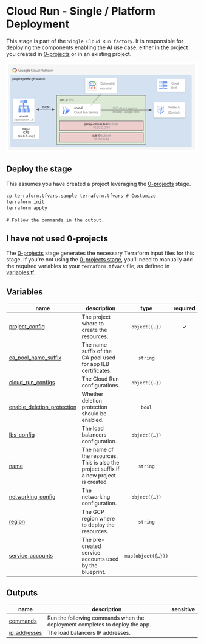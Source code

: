 # Cloud Run - Single / Platform Deployment

This stage is part of the `Single Cloud Run factory`.
It is responsible for deploying the components enabling the AI use case, either in the project you created in [0-projects](../0-projects) or in an existing project.

![Architecture Diagram](../diagram.png)

## Deploy the stage

This assumes you have created a project leveraging the [0-projects](../0-projects) stage.

```shell
cp terraform.tfvars.sample terraform.tfvars # Customize
terraform init
terraform apply

# Follow the commands in the output.
```

## I have not used 0-projects

The [0-projects](../0-projects) stage generates the necessary Terraform input files for this stage. If you're not using the [0-projects stage](../0-projects), you'll need to manually add the required variables to your `terraform.tfvars` file, as defined in [variables.tf](./variables.tf).
<!-- BEGIN TFDOC -->
## Variables

| name | description | type | required | default |
|---|---|:---:|:---:|:---:|
| [project_config](variables.tf#L102) | The project where to create the resources. | <code title="object&#40;&#123;&#10;  id     &#61; string&#10;  number &#61; string&#10;&#125;&#41;">object&#40;&#123;&#8230;&#125;&#41;</code> | ✓ |  |
| [ca_pool_name_suffix](variables.tf#L18) | The name suffix of the CA pool used for app ILB certificates. | <code>string</code> |  | <code>&#34;ca-pool-0&#34;</code> |
| [cloud_run_configs](variables.tf#L25) | The Cloud Run configurations. | <code title="object&#40;&#123;&#10;  containers &#61; optional&#40;map&#40;any&#41;, &#123;&#10;    ai &#61; &#123;&#10;      image &#61; &#34;us-docker.pkg.dev&#47;cloudrun&#47;container&#47;hello&#34;&#10;    &#125;&#10;  &#125;&#41;&#10;  ingress            &#61; optional&#40;string, &#34;INGRESS_TRAFFIC_INTERNAL_LOAD_BALANCER&#34;&#41;&#10;  max_instance_count &#61; optional&#40;number, 3&#41;&#10;  service_invokers   &#61; optional&#40;list&#40;string&#41;, &#91;&#93;&#41;&#10;  vpc_access_egress  &#61; optional&#40;string, &#34;ALL_TRAFFIC&#34;&#41;&#10;  vpc_access_tags    &#61; optional&#40;list&#40;string&#41;, &#91;&#93;&#41;&#10;&#125;&#41;">object&#40;&#123;&#8230;&#125;&#41;</code> |  | <code>&#123;&#125;</code> |
| [enable_deletion_protection](variables.tf#L43) | Whether deletion protection should be enabled. | <code>bool</code> |  | <code>true</code> |
| [lbs_config](variables.tf#L50) | The load balancers configuration. | <code title="object&#40;&#123;&#10;  external &#61; optional&#40;object&#40;&#123;&#10;    enable &#61; optional&#40;bool, true&#41;&#10;    ip_address        &#61; optional&#40;string&#41;&#10;    domain            &#61; optional&#40;string, &#34;example.com&#34;&#41;&#10;    allowed_ip_ranges &#61; optional&#40;list&#40;string&#41;, &#91;&#34;0.0.0.0&#47;0&#34;&#93;&#41;&#10;  &#125;&#41;, &#123;&#125;&#41;&#10;  internal &#61; optional&#40;object&#40;&#123;&#10;    enable &#61; optional&#40;bool, false&#41;&#10;    ip_address        &#61; optional&#40;string&#41;&#10;    domain            &#61; optional&#40;string, &#34;example.com&#34;&#41;&#10;    allowed_ip_ranges &#61; optional&#40;list&#40;string&#41;, &#91;&#34;0.0.0.0&#47;0&#34;&#93;&#41;&#10;  &#125;&#41;, &#123;&#125;&#41;&#10;&#125;&#41;">object&#40;&#123;&#8230;&#125;&#41;</code> |  | <code title="&#123;&#10;  external &#61; &#123;&#125;&#10;  internal &#61; &#123;&#125;&#10;&#125;">&#123;&#8230;&#125;</code> |
| [name](variables.tf#L77) | The name of the resources. This is also the project suffix if a new project is created. | <code>string</code> |  | <code>&#34;gf-srun-0&#34;</code> |
| [networking_config](variables.tf#L84) | The networking configuration. | <code title="object&#40;&#123;&#10;  create &#61; optional&#40;bool, true&#41;&#10;  vpc_id &#61; optional&#40;string, &#34;net-0&#34;&#41;&#10;  subnet &#61; optional&#40;object&#40;&#123;&#10;    ip_cidr_range &#61; optional&#40;string, &#34;10.0.0.0&#47;24&#34;&#41;&#10;    name          &#61; optional&#40;string, &#34;sub-0&#34;&#41;&#10;  &#125;&#41;, &#123;&#125;&#41;&#10;  subnet_proxy_only &#61; optional&#40;object&#40;&#123;&#10;    ip_cidr_range &#61; optional&#40;string, &#34;10.20.0.0&#47;24&#34;&#41;&#10;    name          &#61; optional&#40;string, &#34;proxy-only-sub-0&#34;&#41;&#10;  &#125;&#41;, &#123;&#125;&#41;&#10;&#125;&#41;">object&#40;&#123;&#8230;&#125;&#41;</code> |  | <code>&#123;&#125;</code> |
| [region](variables.tf#L111) | The GCP region where to deploy the resources. | <code>string</code> |  | <code>&#34;europe-west1&#34;</code> |
| [service_accounts](variables.tf#L118) | The pre-created service accounts used by the blueprint. | <code title="map&#40;object&#40;&#123;&#10;  email     &#61; string&#10;  iam_email &#61; string&#10;  id        &#61; string&#10;&#125;&#41;&#41;">map&#40;object&#40;&#123;&#8230;&#125;&#41;&#41;</code> |  | <code>&#123;&#125;</code> |

## Outputs

| name | description | sensitive |
|---|---|:---:|
| [commands](outputs.tf#L28) | Run the following commands when the deployment completes to deploy the app. |  |
| [ip_addresses](outputs.tf#L59) | The load balancers IP addresses. |  |
<!-- END TFDOC -->
